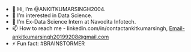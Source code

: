 - 👋 Hi, I’m @ANKITKUMARSINGH2004.
- 👀 I’m interested in Data Science.
- 🌱 I’m Ex-Data Science Intern at Navodita Infotech.
- 📫 How to reach me - linkedin.com/in/contactankitkumarsingh, Email-ankitkumarsingh20199208@gmail.com
- ⚡ Fun fact: #BRAINSTORMER

<!---
ANKITKUMARSINGH2004/ANKITKUMARSINGH2004 is a ✨ special ✨ repository because its `README.md` (this file) appears on your GitHub profile.
You can click the Preview link to take a look at your changes.
--->
